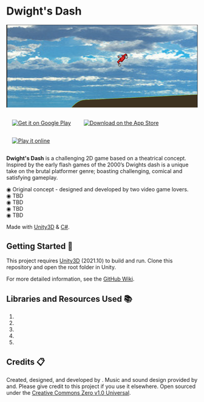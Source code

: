 # Dwight's Dash

![2D platformer style game](https://github.com/pandalords/Unity-RoverGame/blob/main/Rover/Assets/Assets/Images/Dwights%20Dashv1.png)

[<img alt='Get it on Google Play' src='docs/badges/google-play-badge.png' width="200px"  style="padding:15px"/>](https://cdn.pixabay.com/photo/2016/08/31/00/49/google-1632434_960_720.png "Get it on Google Play")
[<img alt='Download on the App Store' src='docs/badges/Download_on_the_App_Store_Badge_US-UK_135x40.svg' width="200px" style="padding:15px"/>](https://upload.wikimedia.org/wikipedia/commons/thumb/3/3c/Download_on_the_App_Store_Badge.svg/640px-Download_on_the_App_Store_Badge.svg.png "Download on the App Store")
[<img alt='Play it online' src='docs/badges/play-online-badge.png' width="200px" style="padding:15px"/>](https://d338t8kmirgyke.cloudfront.net/icons/icon_pngs/000/002/150/original/internet.png "Play it online")

<b>Dwight's Dash</b> is a challenging 2D game based on a theatrical concept. Inspired by the early flash games of the 2000’s Dwights dash is a unique take on the brutal platformer genre; boasting challenging, comical and satisfying gameplay.

◉ Original concept - designed and developed by two video game lovers.
<br>
◉ TBD
<br>
◉ TBD
<br>
◉ TBD
<br>
◉ TBD


Made with [Unity3D](https://unity3d.com/ "Unity3D home") & [C#](https://docs.microsoft.com/en-us/dotnet/csharp/getting-started/introduction-to-the-csharp-language-and-the-net-framework "C# Getting Started").

## Getting Started :traffic_light:

This project requires [Unity3D](http://unity3d.com/ "Unity3D home") (2021.10) to build and run. Clone this repository and open the root folder in Unity.

For more detailed information, see the [GitHub Wiki](https://github.com/pandalords/Unity-RoverGame/wiki).


## Libraries and Resources Used :books:

1. 
2. 
3. 
4. 
5. 

## Credits :clipboard:

Created, designed, and developed by . Music and sound design provided by  and. Please give credit to this project if you use it elsewhere. Open sourced under the [Creative Commons Zero v1.0 Universal](LICENSE.md). 
